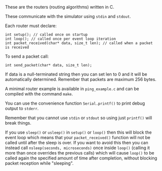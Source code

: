 
These are the routers (routing algorithms) written in C.

These communicate with the simulator using `stdin` and `stdout`.

Each router must declare:

```
int setup(); // called once on startup
int loop(); // called once per event loop iteration
int packet_received(char* data, size_t len); // called when a packet is received
```

To send a packet call:

```
int send_packet(char* data, size_t len);
```

If data is a null-terminated string then you can set len to 0 and it will be automatically determined. Remember that packets are maximum 256 bytes.

A minimal router example is available in `ping_example.c` and can be compiled with the command `make`.

You can use the convenience function `Serial.printf()` to print debug output to `stderr`. 

Remember that you cannot use `stdin` or `stdout` so using just `printf()` will break things.

If you use `sleep()` or `usleep()` in `setup()` or `loop()` then this will block the event loop which means that your `packet_received()` function will not be called until after the sleep is over. If you want to avoid this then you can instead call `nsleep(seconds, microseconds)` once inside `loop()` (calling it more than once overrides the previous calls) which will cause `loop()` to be called again the specified amount of time after completion, without blocking packet reception while "sleeping".

